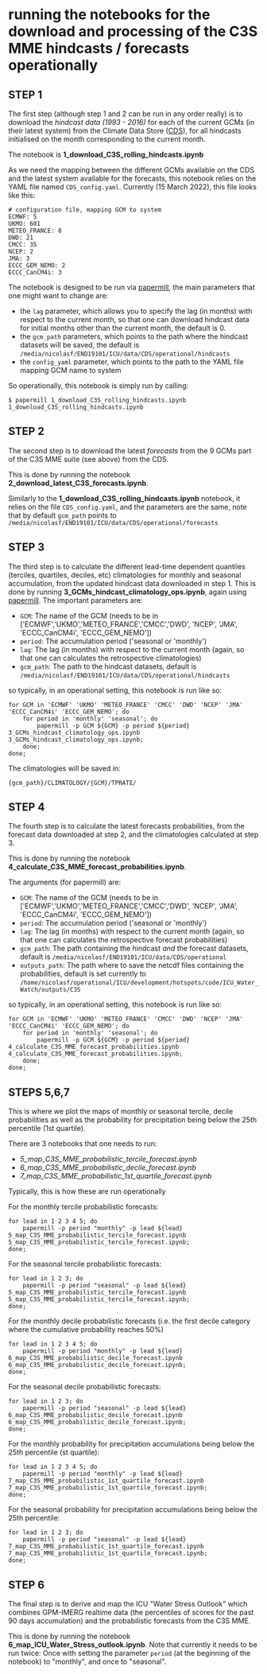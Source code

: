 # running the notebooks for the download and processing of the C3S MME hindcasts / forecasts operationally 

## STEP 1

The first step (although step 1 and 2 can be run in any order really) is to download the *hindcast data (1993 - 2016)* for each of the current GCMs (in their latest system) from the Climate Data Store ([CDS](https://cds.climate.copernicus.eu/#!/home)), for all hindcasts initialised on the month corresponding to the current month. 

The notebook is **1_download_C3S_rolling_hindcasts.ipynb**

As we need the mapping between the different GCMs available on the CDS and the latest system available for the forecasts, this notebook relies on the YAML file named `CDS_config.yaml`. Currently (15 March 2022), this file looks like this: 

```
# configuration file, mapping GCM to system
ECMWF: 5
UKMO: 601
METEO_FRANCE: 8
DWD: 21
CMCC: 35
NCEP: 2
JMA: 3
ECCC_GEM_NEMO: 2
ECCC_CanCM4i: 3
```
The notebook is designed to be run via [papermill](https://papermill.readthedocs.io/en/latest/), the main parameters that one might want to change are: 

- the `lag` parameter, which allows you to specify the lag (in months) with respect to the current month, so that one can download hindcast data for initial months other than the current month, the default is 0.
- the `gcm_path` parameters, which points to the path where the hindcast datasets will be saved, the default is `/media/nicolasf/END19101/ICU/data/CDS/operational/hindcasts`
- the `config_yaml` parameter, which points to the path to the YAML file mapping GCM name to system 
  
So operationally, this notebook is simply run by calling: 

```
$ papermill 1_download_C3S_rolling_hindcasts.ipynb 1_download_C3S_rolling_hindcasts.ipynb 
```

## STEP 2

The second step is to download the latest *forecasts* from the 9 GCMs part of the C3S MME suite (see above) from the CDS. 

This is done by running the notebook **2_download_latest_C3S_forecasts.ipynb**.

Similarly to the **1_download_C3S_rolling_hindcasts.ipynb** notebook, it relies on the file `CDS_config.yaml`, and the parameters are the same, note that by default `gcm_path` points to `/media/nicolasf/END19101/ICU/data/CDS/operational/forecasts`

## STEP 3

The third step is to calculate the different lead-time dependent quantiles (terciles, quartiles, deciles, etc) climatologies for monthly and seasonal accumulation, from the updated hindcast data downloaded in step 1. This is done by running **3_GCMs_hindcast_climatology_ops.ipynb**, again using [papermill](https://papermill.readthedocs.io/en/latest/). The important parameters are: 

- `GCM`: The name of the GCM (needs to be in ['ECMWF','UKMO','METEO_FRANCE','CMCC','DWD', 'NCEP', 'JMA', 'ECCC_CanCM4i', 'ECCC_GEM_NEMO'])
- `period`: The accumulation period ('seasonal or 'monthly')
- `lag`: The lag (in months) with respect to the current month (again, so that one can calculates the retrospective climatologies)
- `gcm_path`: The path to the hindcast datasets, default is `/media/nicolasf/END19101/ICU/data/CDS/operational/hindcasts`
  
so typically, in an operational setting, this notebook is run like so:

```
for GCM in 'ECMWF' 'UKMO' 'METEO_FRANCE' 'CMCC' 'DWD' 'NCEP' 'JMA' 'ECCC_CanCM4i' 'ECCC_GEM_NEMO'; do 
    for period in 'monthly' 'seasonal'; do 
        papermill -p GCM ${GCM} -p period ${period} 3_GCMs_hindcast_climatology_ops.ipynb 3_GCMs_hindcast_climatology_ops.ipynb; 
    done; 
done; 
```

The climatologies will be saved in: 

`{gcm_path}/CLIMATOLOGY/{GCM}/TPRATE/`

## STEP 4

The fourth step is to calculate the latest forecasts probabilities, from the forecast data downloaded at step 2, and the climatologies calculated at step 3.

This is done by running the notebook **4_calculate_C3S_MME_forecast_probabilities.ipynb**.

The arguments (for papermill) are: 

- `GCM`: The name of the GCM (needs to be in ['ECMWF','UKMO','METEO_FRANCE','CMCC','DWD', 'NCEP', 'JMA', 'ECCC_CanCM4i', 'ECCC_GEM_NEMO'])
- `period`: The accumulation period ('seasonal or 'monthly')
- `lag`: The lag (in months) with respect to the current month (again, so that one can calculates the retrospective forecast probabilities)
- `gcm_path`: The path containing the hindcast *and* the forecast datasets, default is `/media/nicolasf/END19101/ICU/data/CDS/operational`
- `outputs_path`: The path where to save the netcdf files containing the probabilities, default is set currently to `/home/nicolasf/operational/ICU/development/hotspots/code/ICU_Water_Watch/outputs/C3S`

so typically, in an operational setting, this notebook is run like so:

```
for GCM in 'ECMWF' 'UKMO' 'METEO_FRANCE' 'CMCC' 'DWD' 'NCEP' 'JMA' 'ECCC_CanCM4i' 'ECCC_GEM_NEMO'; do 
    for period in 'monthly' 'seasonal'; do 
        papermill -p GCM ${GCM} -p period ${period} 4_calculate_C3S_MME_forecast_probabilities.ipynb 4_calculate_C3S_MME_forecast_probabilities.ipynb; 
    done; 
done; 
```

## STEPS 5,6,7

This is where we plot the maps of monthly or seasonal tercile, decile probabilities as well as the probability for precipitation being below the 25th percentile (1st quartile). 

There are 3 notebooks that one needs to run: 

- *5_map_C3S_MME_probabilistic_tercile_forecast.ipynb*
- *6_map_C3S_MME_probabilistic_decile_forecast.ipynb*
- *7_map_C3S_MME_probabilistic_1st_quartile_forecast.ipynb*

Typically, this is how these are run operationally 

For the monthly tercile probabilistic forecasts:

```
for lead in 1 2 3 4 5; do 
    papermill -p period "monthly" -p lead ${lead} 5_map_C3S_MME_probabilistic_tercile_forecast.ipynb 5_map_C3S_MME_probabilistic_tercile_forecast.ipynb;
done; 
```

For the seasonal tercile probabilistic forecasts:

```
for lead in 1 2 3; do 
    papermill -p period "seasonal" -p lead ${lead} 5_map_C3S_MME_probabilistic_tercile_forecast.ipynb 5_map_C3S_MME_probabilistic_tercile_forecast.ipynb;
done; 
```

For the monthly decile probabilistic forecasts (i.e. the first decile category where the cumulative probability reaches 50%)

```
for lead in 1 2 3 4 5; do 
    papermill -p period "monthly" -p lead ${lead} 6_map_C3S_MME_probabilistic_decile_forecast.ipynb 6_map_C3S_MME_probabilistic_decile_forecast.ipynb; 
done; 
```

For the seasonal decile probabilistic forecasts:

```
for lead in 1 2 3; do 
    papermill -p period "seasonal" -p lead ${lead} 6_map_C3S_MME_probabilistic_decile_forecast.ipynb 6_map_C3S_MME_probabilistic_decile_forecast.ipynb; 
done; 
```

For the monthly probability for precipitation accumulations being below the 25th percentile (st quartile): 

```
for lead in 1 2 3 4 5; do 
    papermill -p period "monthly" -p lead ${lead} 7_map_C3S_MME_probabilistic_1st_quartile_forecast.ipynb 7_map_C3S_MME_probabilistic_1st_quartile_forecast.ipynb; 
done; 
```

For the seasonal probability for precipitation accumulations being below the 25th percentile:

```
for lead in 1 2 3; do 
    papermill -p period "seasonal" -p lead ${lead} 7_map_C3S_MME_probabilistic_1st_quartile_forecast.ipynb 7_map_C3S_MME_probabilistic_1st_quartile_forecast.ipynb; 
done; 
```

## STEP 6

The final step is to derive and map the ICU "Water Stress Outlook" which combines GPM-IMERG realtime data (the percentiles of scores for the past 90 days accumulation) and the probabilistic forecasts from the C3S MME.

This is done by running the notebook **6_map_ICU_Water_Stress_outlook.ipynb**. Note that currently it needs to be run twice: Once with setting the parameter `period` (at the beginning of the notebook) to "monthly", and once to "seasonal".